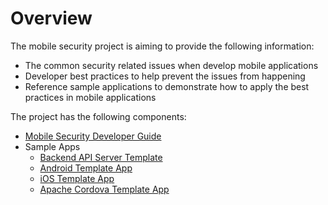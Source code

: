 # Overview

The mobile security project is aiming to provide the following information:

* The common security related issues when develop mobile applications
* Developer best practices to help prevent the issues from happening
* Reference sample applications to demonstrate how to apply the best practices in mobile applications

The project has the following components:

* [Mobile Security Developer Guide](./docs)
* Sample Apps
  * [Backend API Server Template](./projects)
  * [Android Template App](https://github.com/feedhenry/mobile-security-android-template)
  * [iOS Template App](https://github.com/feedhenry/mobile-security-ios-template)
  * [Apache Cordova Template App](https://github.com/feedhenry/mobile-security-cordova-template)
